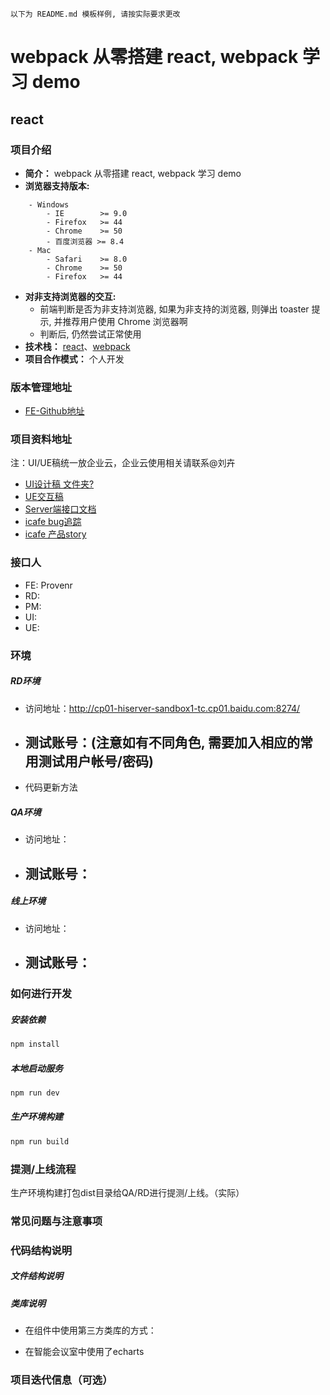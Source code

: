 ```
以下为 README.md 模板样例, 请按实际要求更改
```
# webpack 从零搭建 react, webpack 学习 demo

## react

### 项目介绍

- **简介：** webpack 从零搭建 react, webpack 学习 demo
- **浏览器支持版本:**

```
    - Windows
        - IE        >= 9.0
        - Firefox   >= 44
        - Chrome    >= 50
        - 百度浏览器 >= 8.4
    - Mac
        - Safari    >= 8.0  
        - Chrome    >= 50
        - Firefox   >= 44
```
- **对非支持浏览器的交互:**
    - 前端判断是否为非支持浏览器, 如果为非支持的浏览器, 则弹出 toaster 提示, 并推荐用户使用 Chrome 浏览器啊
    - 判断后, 仍然尝试正常使用
- **技术栈：** [react]()、[webpack]()
- **项目合作模式：**  个人开发

### 版本管理地址

- [FE-Github地址]()

### 项目资料地址

注：UI/UE稿统一放企业云，企业云使用相关请联系@刘卉

- [UI设计稿 文件夹? ]()
- [UE交互稿]()
- [Server端接口文档]()
- [icafe bug追踪]()
- [icafe 产品story]()

###  接口人

- FE:  Provenr
- RD:  
- PM:  
- UI: 
- UE: 


### 环境

##### RD环境
- 访问地址：http://cp01-hiserver-sandbox1-tc.cp01.baidu.com:8274/
- 测试账号：(注意如有不同角色, 需要加入相应的常用测试用户帐号/密码)
    -
- 代码更新方法

##### QA环境
- 访问地址：
- 测试账号：
    - 

##### 线上环境
- 访问地址：
- 测试账号：
    -     

### 如何进行开发

##### 安装依赖

```sh
npm install
```

##### 本地启动服务


```sh
npm run dev
```

##### 生产环境构建

```sh
npm run build
```

### 提测/上线流程

生产环境构建打包dist目录给QA/RD进行提测/上线。（实际）


### 常见问题与注意事项


### 代码结构说明

##### 文件结构说明

##### 类库说明

- 在组件中使用第三方类库的方式：


- 在智能会议室中使用了echarts 


### 项目迭代信息（可选）

  ​

  ​




